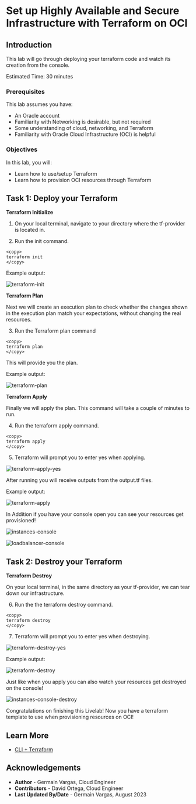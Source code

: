 # Set up Highly Available and Secure Infrastructure with Terraform on OCI

## Introduction

This lab will go through deploying your terraform code and watch its creation from the console.

Estimated Time: 30 minutes

### Prerequisites

This lab assumes you have:
* An Oracle account
* Familiarity with Networking is desirable, but not required
* Some understanding of cloud, networking, and Terraform
* Familiarity with Oracle Cloud Infrastructure (OCI) is helpful

### Objectives

In this lab, you will:
* Learn how to use/setup Terraform
* Learn how to provision OCI resources through Terraform


## Task 1: Deploy your Terraform

**Terraform Initialize**

1. On your local terminal, navigate to your directory where the tf-provider is located in. 

2. Run the init command.
```
<copy>
terraform init
</copy>
```

Example output:

![terraform-init](images/terraform-init.png)

**Terraform Plan**

Next we will create an execution plan to check whether the changes shown in the execution plan match your expectations, without changing the real resources. 

3. Run the Terraform plan command

```
<copy>
terraform plan
</copy>
```
This will provide you the plan. 

Example output:

![terraform-plan](images/terraform-plan.png)
  
**Terraform Apply** 

Finally we will apply the plan. This command will take a couple of minutes to run. 

4. Run the terraform apply command.

```
<copy>
terraform apply
</copy>
```

5. Terraform will prompt you to enter yes when applying.

![terraform-apply-yes](images/terraform-apply-yes.png)

After running you will receive outputs from the output.tf files. 

Example output:

![terraform-apply](images/terraform-apply.png)

In Addition if you have your console open you can see your resources get provisioned!

![instances-console](images/instances-console.png)

![loadbalancer-console](images/loadbalncer-console.png)

## Task 2: Destroy your Terraform

**Terraform Destroy**

On your local terminal, in the same directory as your tf-provider, we can tear down our infrastructure. 

6. Run the the terraform destroy command.

```
<copy>
terraform destroy
</copy>
```

7. Terraform will prompt you to enter yes when destroying.

![terraform-destroy-yes](images/terraform-destroy-yes.png)

Example output:

![terraform-destroy](images/terraform-destroy.png)

Just like when you apply you can also watch your resources get destroyed on the console!

![instances-console-destroy](images/instances-console-destroy.png)

Congratulations on finishing this Livelab! Now you have a terraform template to use when provisioning resources on OCI!

## Learn More

* [CLI + Terraform](https://developer.hashicorp.com/terraform/tutorials/cli)

## Acknowledgements
* **Author** - Germain Vargas, Cloud Engineer
* **Contributors** -  David Ortega, Cloud Engineer
* **Last Updated By/Date** - Germain Vargas, August 2023
